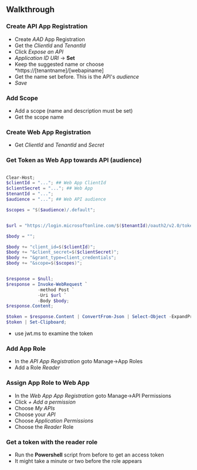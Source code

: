 ## Walkthrough

### Create API App Registration

- Create *AAD* App Registration
- Get the *ClientId* and *TenantId*
- Click *Expose an API*
- *Application ID URI* -> **Set**
- Keep the suggested name or choose *https://[tenantname]/[webapiname]
- Get the name set before. This is the API's *audience*
- *Save*


### Add Scope

- Add a scope (name and description must be set)
- Get the scope name

### Create Web App Registration
- Get *ClientId* and *TenantId* and *Secret*


### Get Token as Web App towards API (audience)

```powershell

Clear-Host;
$clientId = "..."; ## Web App ClientId
$clientSecret = "..."; ## Web App
$tenantId = "...";
$audience = "..."; ## Web API audience

$scopes = "$($audience)/.default";


$url = "https://login.microsoftonline.com/$($tenantId)/oauth2/v2.0/token";

$body = "";

$body += "client_id=$($clientId)";
$body += "&client_secret=$($clientSecret)";
$body += "&grant_type=client_credentials";
$body += "&scope=$($scopes)";


$response = $null;
$response = Invoke-WebRequest `
            -method Post `
            -Uri $url `
            -Body $body;
$response.Content;

$token = $response.Content | ConvertFrom-Json | Select-Object -ExpandProperty access_token;
$token | Set-Clipboard;


```

- use jwt.ms to examine the token

### Add App Role

- In the *API App Registration* goto Manage->App Roles
- Add a Role *Reader*

### Assign App Role to Web App

- In the *Web App App Registration* goto Manage->API Permissions
- Click *+ Add a permission*
- Choose *My APIs*
- Choose your *API*
- Choose *Application Permissions*
- Choose the *Reader* Role

### Get a token with the reader role

- Run the **Powershell** script from before to get an access token
- It might take a minute or two before the role appears



  